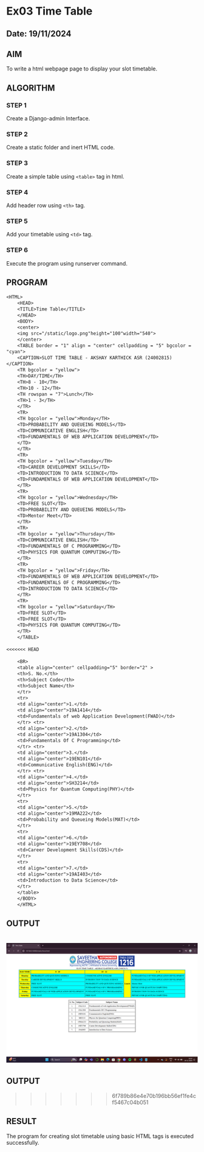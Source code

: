 # Ex03 Time Table
## Date: 19/11/2024

## AIM
To write a html webpage page to display your slot timetable.

## ALGORITHM
### STEP 1
Create a Django-admin Interface.

### STEP 2
Create a static folder and inert HTML code.

### STEP 3
Create a simple table using ```<table>``` tag in html.

### STEP 4
Add header row using ```<th>``` tag.

### STEP 5
Add your timetable using ```<td>``` tag.

### STEP 6
Execute the program using runserver command.

## PROGRAM
```
<HTML>
    <HEAD>
    <TITLE>Time Table</TITLE>
    </HEAD>
    <BODY>
    <center>
    <img src="/static/logo.png"height="100"width="540">    
    </center>
    <TABLE border = "1" align = "center" cellpadding = "5" bgcolor = "cyan">
    <CAPTION>SLOT TIME TABLE - AKSHAY KARTHICK ASR (24002815)</CAPTION>
    <TR bgcolor = "yellow">
    <TH>DAY/TIME</TH>
    <TH>8 - 10</TH>
    <TH>10 - 12</TH>
    <TH rowspan = "7">Lunch</TH>
    <TH>1 - 3</TH>
    </TR>
    <TR>
    <TH bgcolor = "yellow">Monday</TH>
    <TD>PROBABILITY AND QUEUEING MODELS</TD>
    <TD>COMMUNICATIVE ENGLISH</TD>
    <TD>FUNDAMENTALS OF WEB APPLICATION DEVELOPMENT</TD>
    </TD>
    </TR>
    <TR>
    <TH bgcolor = "yellow">Tuesday</TH>
    <TD>CAREER DEVELOPMENT SKILLS</TD>
    <TD>INTRODUCTION TO DATA SCIENCE</TD>
    <TD>FUNDAMENTALS OF WEB APPLICATION DEVELOPMENT</TD>
    </TR>
    <TR>
    <TH bgcolor = "yellow">Wednesday</TH>
    <TD>FREE SLOT</TD>
    <TD>PROBABILITY AND QUEUEING MODELS</TD>
    <TD>Mentor Meet</TD>
    </TR>
    <TR>
    <TH bgcolor = "yellow">Thursday</TH>
    <TD>COMMUNICATIVE ENGLISH</TD>
    <TD>FUNDAMENTALS OF C PROGRAMMING</TD>
    <TD>PHYSICS FOR QUANTUM COMPUTING</TD>
    </TR>
    <TR>
    <TH bgcolor = "yellow">Friday</TH>
    <TD>FUNDAMENTALS OF WEB APPLICATION DEVELOPMENT</TD>
    <TD>FUNDAMENTALS OF C PROGRAMMING</TD>
    <TD>INTRODUCTION TO DATA SCIENCE</TD>
    </TR>
    <TR>
    <TH bgcolor = "yellow">Saturday</TH>
    <TD>FREE SLOT</TD>
    <TD>FREE SLOT</TD>
    <TD>PHYSICS FOR QUANTUM COMPUTING</TD>
    </TR>
    </TABLE>

<<<<<<< HEAD

    <BR>
    <table align="center" cellpadding="5" border="2" >
    <th>S. No.</th>
    <th>Subject Code</th>
    <th>Subject Name</th>
    </tr>
    <tr>
    <td align="center">1.</td>
    <td align="center">19A1414</td>
    <td>Fundamentals of web Application Development(FWAD)</td>
    </tr> <tr>
    <td align="center">2.</td>
    <td align="center">19A1304</td>
    <td>Fundamentals Of C Programming</td>
    </tr> <tr>
    <td align="center">3.</td>
    <td align="center">19EN101</td>
    <td>Communicative English(ENG)</td>
    </tr> <tr>
    <td align="center">4.</td>
    <td align="center">SH3214</td>
    <td>Physics for Quantum Computing(PHY)</td>
    </tr>
    <tr>
    <td align="center">5.</td>
    <td align="center">19MA222</td>
    <td>Probability and Queueing Models(MAT)</td>
    </tr>
    <tr>
    <td align="center">6.</td>
    <td align="center">19EY708</td>
    <td>Career Development Skills(CDS)</td>
    </tr>
    <tr>
    <td align="center">7.</td>
    <td align="center">19AI403</td>
    <td>Introduction to Data Science</td>
    </tr>    
    </table>
    </BODY>
    </HTML>
  ```  

## OUTPUT
![alt text](<Screenshot (33).png>)
=======
## OUTPUT
>>>>>>> 6f789b86e4e70b196bb56ef1fe4cf5467c04b051

## RESULT
The program for creating slot timetable using basic HTML tags is executed successfully.

